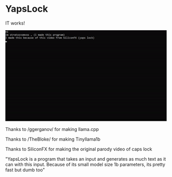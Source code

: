 
# YapsLock




IT works!

![yep!](https://github.com/stratosvomvos/YapsLock/blob/main/yl.gif?raw=true)


Thanks to /ggerganov/ for making llama.cpp

Thanks to /TheBloke/ for making Tinyllama1b

Thanks to SiliconFX for making the original parody video of caps lock

"YapsLock is a program that takes an input and generates as much text as it can with this input. Because of its small model size 1b parameters, its pretty fast but dumb too"
